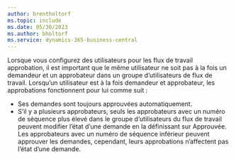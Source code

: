 ```yaml
---
author: brentholtorf
ms.topic: include
ms.date: 05/30/2023
ms.author: bholtorf
ms.service: dynamics-365-business-central
---
```


Lorsque vous configurez des utilisateurs pour les flux de travail approbation, il est important que le même utilisateur ne soit pas à la fois un demandeur et un approbateur dans un groupe d’utilisateurs de flux de travail. Lorsqu’un utilisateur est à la fois demandeur et approbateur, les approbations fonctionnent pour lui comme suit :

* Ses demandes sont toujours approuvées automatiquement.
* S’il y a plusieurs approbateurs, seuls les approbateurs avec un numéro de séquence plus élevé dans le groupe d’utilisateurs du flux de travail peuvent modifier l’état d’une demande en la définissant sur Approuvée. Les approbateurs avec un numéro de séquence inférieur peuvent approuver les demandes, cependant, leurs approbations n’affectent pas l’état d’une demande.